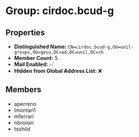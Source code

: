 # Group: cirdoc.bcud-g

## Properties

- **Distinguished Name:** `CN=cirdoc.bcud-g,OU=unil-groups,OU=gesu,DC=ad,DC=unil,DC=ch`
- **Member Count:** 5
- **Mail Enabled:** ✅
- **Hidden from Global Address List:** ❌

## Members

- aperreno
- lmontan1
- mferrari
- nbroisin
- tschild
